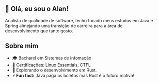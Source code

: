 ## 👋 Olá, eu sou o Alan!

Analista de qualidade de software, tenho focado meus estudos em Java e Spring almejando uma transição de carreira para a área de desenvolvimento que tanto gosto.

## Sobre mim
* 🎓 Bacharel em Sistemas de infomação
* 📜 Certificações: Linux Essentials, CTFL
* 🚀 Explorando o desenvolvimento em Rust.
* ⚡ **Fun fact:** Java paga os boletos mas Rust é o futuro motiva!
